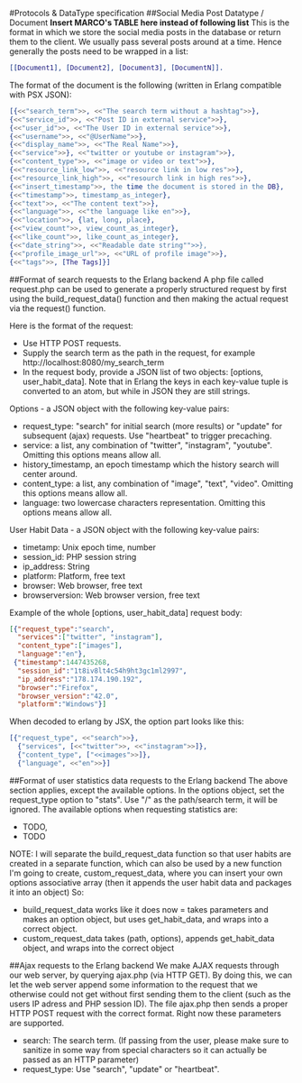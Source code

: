 #Protocols & DataType specification
##Social Media Post Datatype / Document
**Insert MARCO's TABLE here instead of following list**
This is the format in which we store the social media posts in the database or return them to the client.
We usually pass several posts around at a time. Hence generally the posts need to be wrapped in a list:
```erlang
[[Document1], [Document2], [Document3], [DocumentN]].
```
The format of the document is the following (written in Erlang compatible with PSX JSON):
```erlang
[{<<"search_term">>, <<"The search term without a hashtag">>},
{<<"service_id">>, <<"Post ID in external service">>},
{<<"user_id">>, <<"The User ID in external service">>},
{<<"username">>, <<"@UserName">>},
{<<"display_name">>, <<"The Real Name">>},
{<<"service">>}, <<"twitter or youtube or instagram">>},
{<<"content_type">>, <<"image or video or text">>},
{<<"resource_link_low">>, <<"resource link in low res">>},
{<<"resource_link_high">>, <<"resourch link in high res">>},
{<<"insert_timestamp">>, the time the document is stored in the DB},
{<<"timestamp">>, timestamp_as_integer},
{<<"text">>, <<"The content text">>},
{<<"language">>, <<"the language like en">>},
{<<"location">>, {lat, long, place},
{<<"view_count">>, view_count_as_integer},
{<<"like_count">>, like_count_as_integer},
{<<"date_string">>, <<"Readable date string"">>},
{<<"profile_image_url">>, <<"URL of profile image">>},
{<<"tags">>, [The Tags]}]
```

##Format of search requests to the Erlang backend
A php file called request.php can be used to generate a properly structured request by first using the build_request_data() function and then making the actual request via the request() function.

Here is the format of the request:
 - Use HTTP POST requests.
 - Supply the search term as the path in the request, for example http://localhost:8080/my_search_term
 - In the request body, provide a JSON list of two objects: [options, user_habit_data]. Note that in Erlang the keys in each key-value tuple is converted to an atom, but while in JSON they are still strings.

Options - a JSON object with the following key-value pairs:
 - request_type: "search" for initial search (more results) or "update" for subsequent (ajax) requests. Use "heartbeat" to trigger precaching.
 - service: a list, any combination of "twitter", "instagram", "youtube". Omitting this options means allow all.
 - history_timestamp, an epoch timestamp which the history search will center around.
 - content_type: a list, any combination of "image", "text", "video".  Omitting this options means allow all.
 - language: two lowercase characters representation. Omitting this options means allow all.

User Habit Data - a JSON object with the following key-value pairs:
 - timetamp: Unix epoch time, number
 - session_id: PHP session string
 - ip_address: String
 - platform: Platform, free text
 - browser: Web browser, free text
 - browserversion: Web browser version, free text

Example of the whole [options, user_habit_data] request body: 
```json
[{"request_type":"search",
  "services":["twitter", "instagram"],
  "content_type":["images"],
  "language":"en"},
 {"timestamp":1447435268,
  "session_id":"1t8iv8lt4c54h9ht3gc1ml2997",
  "ip_address":"178.174.190.192",
  "browser":"Firefox",
  "browser_version":"42.0",
  "platform":"Windows"}] 
```

When decoded to erlang by JSX, the option part looks like this:
```erlang
[{"request_type", <<"search">>},
  {"services", [<<"twitter">>, <<"instagram">>]},
  {"content_type", ["<<images">>]},
  {"language", <<"en">>}]
```

##Format of user statistics data requests to the Erlang backend
The above section applies, except the available options. In the options object, set the request_type option to "stats". Use "/" as the path/search term, it will be ignored. The available options when requesting statistics are:

- TODO,
- TODO

NOTE: I will separate the build_request_data function so that user habits are created in a separate function, which can also be used by a new function I'm going to create, custom_request_data, where you can insert your own options associative array (then it appends the user habit data and packages it into an object)
So:

- build_request_data works like it does now = takes parameters and makes an option object, but uses get_habit_data, and wraps into a correct object.
- custom_request_data takes (path, options), appends get_habit_data object, and wraps into the correct object 


##Ajax requests to the Erlang backend
We make AJAX requests through our web server, by querying ajax.php (via HTTP GET). By doing this, we can let the web server append some information to the request that we otherwise could not get without first sending them to the client (such as the users IP adress and PHP session ID). The file ajax.php then sends a proper HTTP POST request with the correct format. Right now these parameters are supported.
- search: The search term. (If passing from the user, please make sure to sanitize in some way from special characters so it can actually be passed as an HTTP parameter)
- request_type: Use "search", "update" or "heartbeat". 
